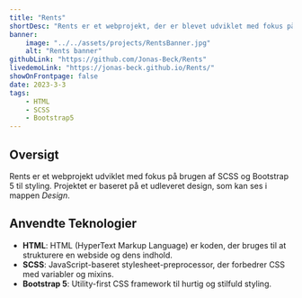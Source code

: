 ```yaml
---
title: "Rents"
shortDesc: "Rents er et webprojekt, der er blevet udviklet med fokus på brugen af SCSS og Bootstrap 5 til styling. Projektet er baseret på et udleveret design."
banner:
    image: "../../assets/projects/RentsBanner.jpg"
    alt: "Rents banner"
githubLink: "https://github.com/Jonas-Beck/Rents"
livedemoLink: "https://jonas-beck.github.io/Rents/"
showOnFrontpage: false
date: 2023-3-3
tags:
    - HTML
    - SCSS
    - Bootstrap5
---
```



## Oversigt

Rents er et webprojekt udviklet med fokus på brugen af SCSS og Bootstrap 5 til styling. Projektet er baseret på et udleveret design, som kan ses i mappen *Design*.

## Anvendte Teknologier

- **HTML**: HTML (HyperText Markup Language) er koden, der bruges til at strukturere en webside og dens indhold.
- **SCSS**: JavaScript-baseret stylesheet-preprocessor, der forbedrer CSS med variabler og mixins.
- **Bootstrap 5**: Utility-first CSS framework til hurtig og stilfuld styling.


